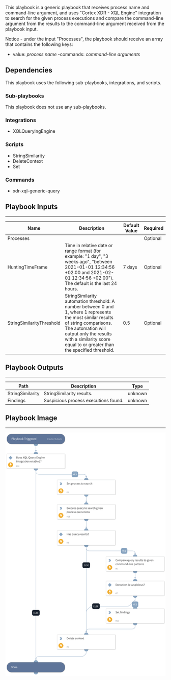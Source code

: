 This playbook is a generic playbook that receives process name and command-line argument, and uses "Cortex XDR - XQL Engine" integration to search for the given process executions and compare the command-line argument from the results to the command-line argument received from the playbook input.

Notice - under the input "Processes", the playbook should receive an array that contains the following keys:
- value: *process name*
-commands: *command-line arguments*

## Dependencies

This playbook uses the following sub-playbooks, integrations, and scripts.

### Sub-playbooks

This playbook does not use any sub-playbooks.

### Integrations

* XQLQueryingEngine

### Scripts

* StringSimilarity
* DeleteContext
* Set

### Commands

* xdr-xql-generic-query

## Playbook Inputs

---

| **Name** | **Description** | **Default Value** | **Required** |
| --- | --- | --- | --- |
| Processes |  |  | Optional |
| HuntingTimeFrame | Time in relative date or range format \(for example: "1 day", "3 weeks ago", "between 2021-01-01 12:34:56 \+02:00 and 2021-02-01 12:34:56 \+02:00"\). The default is the last 24 hours. | 7 days | Optional |
| StringSimilarityThreshold | StringSimilarity automation threshold: A number between 0 and 1, where 1 represents the most similar results of string comparisons. The automation will output only the results with a similarity score equal to or greater than the specified threshold. | 0.5 | Optional |

## Playbook Outputs

---

| **Path** | **Description** | **Type** |
| --- | --- | --- |
| StringSimilarity | StringSimilarity results. | unknown |
| Findings | Suspicious process executions found. | unknown |

## Playbook Image

---

![Cortex XDR - Search and Compare Process Executions - XQL Engine](../doc_files/Cortex_XDR_-_Search_and_Compare_Process_Executions_-_XQL_Engine.png)
